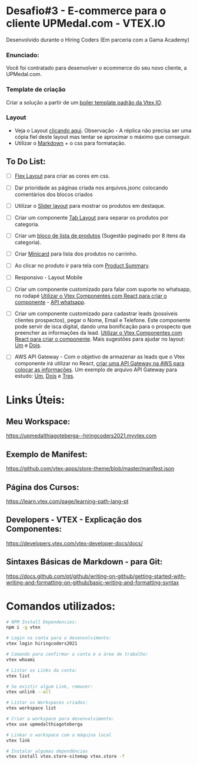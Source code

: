 # Desafio#3 - E-commerce para o cliente UPMedal.com - VTEX.IO
Desenvolvido durante o Hiring Coders (Em parceria com a Gama Academy)

### Enunciado:
Você foi contratado para desenvolver o ecommerce do seu novo cliente, a UPMedal.com.

### Template de criação
Criar a solução a partir de um [boiler template padrão da Vtex IO](https://github.com/vtex-apps/minimum-boilerplate-theme).

### Layout
- Veja o Layout [clicando aqui](https://www.upmedal.com/desafios). Observação - A réplica não precisa ser uma cópia fiel deste layout mas tentar se aproximar o máximo que conseguir.
- Utilizar o [Markdown](https://pt.wikipedia.org/wiki/Markdown) + o css para formatação.

## To Do List:
- [ ] [Flex Layout](https://vtex.io/docs/components/all/vtex.flex-layout@0.17.0/) para criar as cores em css.
- [ ] Dar prioridade as páginas criada nos arquivos.jsonc colocando comentários dos blocos criados
- [ ] Utilizar o [Slider layout](https://vtex.io/docs/app/vtex.slider-layout) para mostrar os produtos em destaque.
- [ ] Criar um componente [Tab Layout](https://vtex.io/docs/components/all/vtex.tab-layout@0.4.3/) para separar os produtos por categoria.
- [ ] Criar um [bloco de lista de produtos](https://vtex.io/docs/app/vtex.product-list@0.31.0/) (Sugestão paginado por 8 itens da categoria).
- [ ] Criar [Minicard](https://vtex.io/docs/components/content-blocks/vtex.minicart@2.60.0/) para lista dos produtos no carrinho.
- [ ] Ao clicar no produto ir para tela com [Product Summary](https://vtex.io/docs/components/all/vtex.product-summary@2.53.0/).
- [ ] Responsivo - Layout Mobile
- [ ] Criar um componente customizado para falar com suporte no whatsapp, no rodapé [Utilizar o Vtex Componentes com React para criar o componente](https://vtex.io/docs/components/all/vtex.store-components@3.150.0/) - [API whatsapp](https://www.convertte.com.br/gerador-link-whatsapp/).
- [ ] Criar um componente customizado para cadastrar leads (possíveis clientes prospectos), pegar o Nome, Email e Telefone. Este componente pode servir de isca digital, dando uma bonificação para o prospecto que preencher as informações da lead. [Utilizar o Vtex Componentes com React para criar o componente](https://vtex.io/docs/components/all/vtex.store-components@3.150.0/). Mais sugestões para ajudar no layout: [Um](https://vtex.io/docs/getting-started/desenvolva-componentes-usando-vtex-io-e-react/5) e [Dois](https://vtex.io/docs/components/all/vtex.stack-layout@0.1.0/).
- [ ] AWS API Gateway - Com o objetivo de armazenar as leads que o Vtex componente irá utilizar no React, [criar uma API Gateway na AWS para colocar as informações](https://aws.amazon.com/pt/api-gateway/). Um exemplo de arquivo API Gateway para estudo: [Um](https://github.com/awslabs/aws-api-gateway-developer-portal/blob/master/cloudformation/template.yaml), [Dois](https://github.com/mattpodolak/email-api-lambda) e [Tres](https://github.com/amazon-archives/realworld-serverless-application/blob/master/backend/sam/app/api.template.yaml).



# Links Úteis:
## Meu Workspace:
https://upmedalthiagoteberga--hiringcoders2021.myvtex.com

## Exemplo de Manifest:
https://github.com/vtex-apps/store-theme/blob/master/manifest.json

## Página dos Cursos:
https://learn.vtex.com/page/learning-path-lang-pt

## Developers - VTEX - Explicação dos Componentes:
https://developers.vtex.com/vtex-developer-docs/docs/

## Sintaxes Básicas de Markdown - para Git:
https://docs.github.com/pt/github/writing-on-github/getting-started-with-writing-and-formatting-on-github/basic-writing-and-formatting-syntax



# Comandos utilizados:

``` bash
# NPM Install Dependencies:
npm i -g vtex

# Login na conta para o desenvolvimento:
vtex login hiringcoders2021

# Comando para confirmar a conta e a área de trabalho:
vtex whoami

# Listar os Links da conta:
vtex list

# Se existir algum Link, remover:
vtex unlink --all

# Listar os Workspaces criados:
vtex workspace list

# Criar a workspace para desenvolvimento:
vtex use upmedalthiagoteberga

# Linkar o workspace com a máquina local
vtex link

# Instalar algumas dependências
vtex install vtex.store-sitemap vtex.store -f

```
